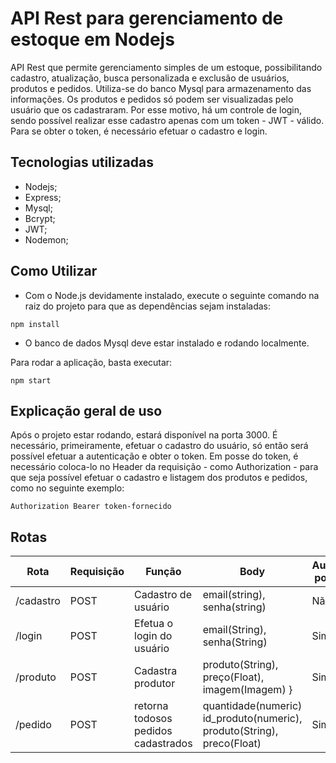 # API Rest para gerenciamento de estoque em Nodejs

API Rest que permite gerenciamento simples de um estoque, possibilitando cadastro, atualização, busca personalizada e exclusão de usuários, produtos e pedidos.
Utiliza-se do banco Mysql para armazenamento das informações.
Os produtos e pedidos só podem ser visualizadas pelo usuário que os cadastraram. Por esse motivo, há um controle de login, sendo possível realizar esse cadastro apenas com um token - JWT - válido.
Para se obter o token, é necessário efetuar o cadastro e login.

## Tecnologias utilizadas

- Nodejs;
- Express;
- Mysql;
- Bcrypt;
- JWT;
- Nodemon;

## Como Utilizar

- Com o Node.js devidamente instalado, execute o seguinte comando na raiz do projeto para que as dependências sejam instaladas:

```shell
npm install
```

- O banco de dados Mysql deve estar instalado e rodando localmente. 

Para rodar a aplicação, basta executar:

```
npm start
```


## Explicação geral de uso

Após o projeto estar rodando, estará disponível na porta 3000. É necessário, primeiramente, efetuar o cadastro do usuário, só então será possível efetuar a autenticação e obter o token.
Em posse do token, é necessário coloca-lo no Header da requisição - como Authorization - para que seja possível efetuar o cadastro e listagem dos produtos e pedidos, como no seguinte exemplo:
```
Authorization Bearer token-fornecido
```

## Rotas

| Rota                   | Requisição | Função                                 | Body                                                                                                                                                                       | Auteticação por Token? |
| ---------------------- | ---- | -------------------------------------- | -------------------------------------------------------------------------------------------------------------------------------------------------------------------------- | ------------- |
| /cadastro                 | POST | Cadastro de usuário                           | email(string), senha(string)                                                                                                                                             | Não         |
| /login               | POST  | Efetua o login do usuário          | email(String), senha(String)                                                                                                                                                                        | Sim          |
| /produto | POST  | Cadastra produtor      | produto(String), preço(Float), imagem(Imagem) }                                                                                                                                                                        | Sim          |
| /pedido             | POST  | retorna todosos pedidos cadastrados             | quantidade(numeric) id_produto(numeric), produto(String), preco(Float)                                                                                                                                                                       | Sim          |
